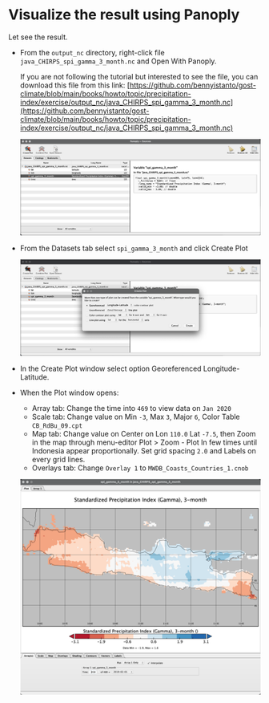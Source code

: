 # Visualize the result using Panoply

Let see the result.

- From the `output_nc` directory, right-click file `java_CHIRPS_spi_gamma_3_month.nc` and Open With Panoply.

	If you are not following the tutorial but interested to see the file, you can download this file from this link: [https://github.com/bennyistanto/gost-climate/blob/main/books/howto/topic/precipitation-index/exercise/output_nc/java_CHIRPS_spi_gamma_3_month.nc](https://github.com/bennyistanto/gost-climate/blob/main/books/howto/topic/precipitation-index/exercise/output_nc/java_CHIRPS_spi_gamma_3_month.nc)

	![pi-vis-01](../../../img/pi-vis-01.png)

- From the Datasets tab select `spi_gamma_3_month` and click Create Plot

	![pi-vis-02](../../../img/pi-vis-02.png)

- In the Create Plot window select option Georeferenced Longitude-Latitude.

- When the Plot window opens:

	- Array tab: Change the time into `469` to view data on `Jan 2020`
	- Scale tab: Change value on Min `-3`, Max `3`, Major `6`, Color Table `CB_RdBu_09.cpt`
	- Map tab: Change value on Center on Lon `110.0` Lat `-7.5`, then Zoom in the map through menu-editor Plot > Zoom - Plot In few times until Indonesia appear proportionally. Set grid spacing `2.0` and Labels on every grid lines.
	- Overlays tab: Change `Overlay 1` to `MWDB_Coasts_Countries_1.cnob`

	![pi-vis-03](../../../img/pi-vis-03.png)